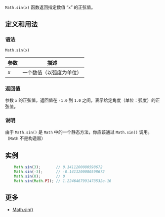`Math.sin(x)` 函数返回指定数值 “`x`” 的正弦值。

## 定义和用法

### 语法

`Math.sin(x)`

| 参数 | 描述 |
| --- | --- |
| _x_ | 一个数值（以弧度为单位） |

### 返回值

参数 `x` 的正弦值。返回值在 `-1.0` 到 `1.0` 之间，表示给定角度（单位：弧度）的正弦值。

### 说明

由于 `Math.sin()` 是 `Math` 中的一个静态方法，你应该通过 `Math.sin()` 调用。（`Math` 不是构造器）

## 实例

```javascript
    Math.sin(3);       // 0.1411200080598672
    Math.sin(-3);      // -0.1411200080598672
    Math.sin(0);       // 0
    Math.sin(Math.PI); // 1.2246467991473532e-16
```

## 更多

*   [Math.sin()](https://developer.mozilla.org/zh-CN/docs/Web/JavaScript/Reference/Global_Objects/Math/sin)